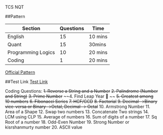 TCS NQT

##Pattern

| Section            | Questions | Time    |
| ------------------ | --------- | ------- |
| English            | 15        | 10 mins |
| Quant              | 15        | 30mins  |
| Programming Logics | 10        | 20 mins |
| Coding             | 1         | 20 mins |

[Official Pattern]("https://www.faceprep.in/tcs/tcs-ninja-placement-papers/" "NQT pattern")

##Test Link
[Test Link]("https://g91.tcsion.com//OnlineAssessment/index.html?2030@@M11" "Test Link")


Coding Questions:
~~1. Reverse a String and a Number~~
~~2. Palindrome (Number and String)~~
~~3. Prime Number~~
~~4. Find Leap Year 💛 ~~
~~5. Greatest among 10 numbers~~
~~6. Fibonacci Series~~
~~7. HCF/GCD~~
~~8. Factorial~~
~~9. Decimal-->Binary vice-versa or Binary-->Octal, Decimal--> Octal~~
10. Armstrong Number
11. Area of a Shape
12. Swap two numbers
13. Concatenate Two strings
14. LCM using CLP
15. Average of numbers
16. Sum of digits of a number
17. Sq Root of a number
18. Odd-Even Number
19. Strong Number or kisrshanmurty number
20. ASCII value 
